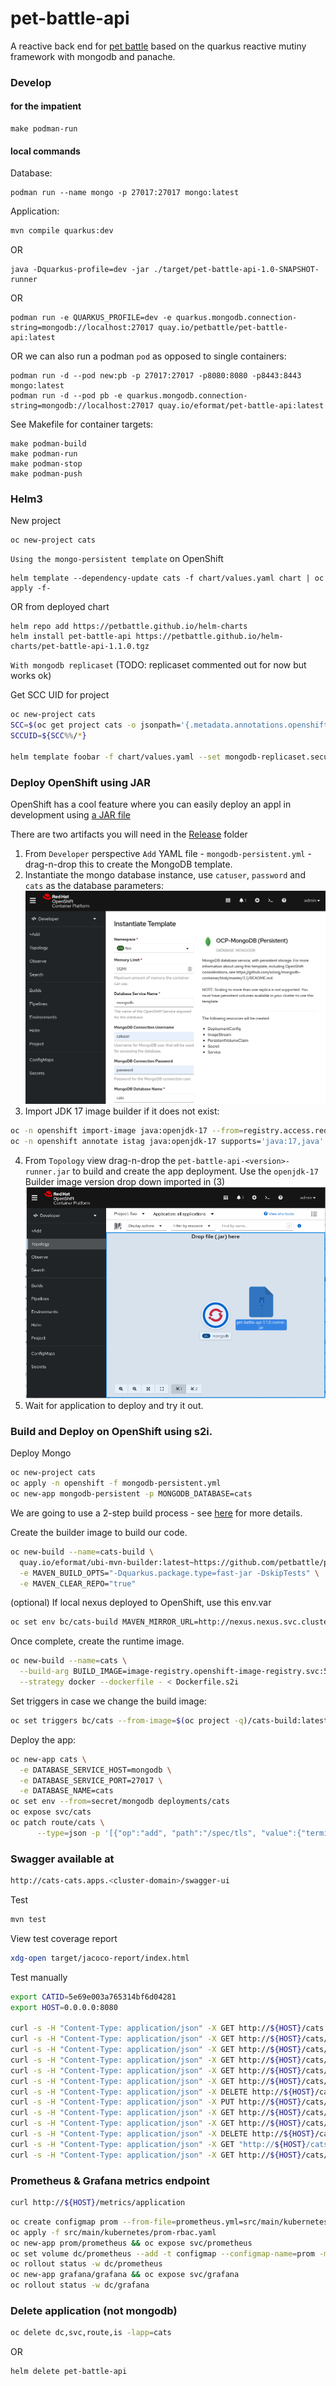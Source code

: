 # pet-battle-api

A reactive back end for [pet battle](http://petbattle.app) based on the quarkus reactive mutiny framework with mongodb and panache. 

### Develop

#### for the impatient

```
make podman-run
```
 
#### local commands

Database:
```
podman run --name mongo -p 27017:27017 mongo:latest
```

Application:
```bash
mvn compile quarkus:dev
```
OR
```
java -Dquarkus-profile=dev -jar ./target/pet-battle-api-1.0-SNAPSHOT-runner
```
OR
```
podman run -e QUARKUS_PROFILE=dev -e quarkus.mongodb.connection-string=mongodb://localhost:27017 quay.io/petbattle/pet-battle-api:latest
```

OR we can also run a podman `pod` as opposed to single containers:
```
podman run -d --pod new:pb -p 27017:27017 -p8080:8080 -p8443:8443 mongo:latest
podman run -d --pod pb -e quarkus.mongodb.connection-string=mongodb://localhost:27017 quay.io/eformat/pet-battle-api:latest
```

See Makefile for container targets:
```
make podman-build
make podman-run
make podman-stop
make podman-push
```

### Helm3

New project
```
oc new-project cats
```

`Using the mongo-persistent template` on OpenShift
```
helm template --dependency-update cats -f chart/values.yaml chart | oc apply -f-
```

OR from deployed chart
```
helm repo add https://petbattle.github.io/helm-charts
helm install pet-battle-api https://petbattle.github.io/helm-charts/pet-battle-api-1.1.0.tgz 
```

`With mongodb replicaset` (TODO: replicaset commented out for now but works ok)

Get SCC UID for project
```bash
oc new-project cats
SCC=$(oc get project cats -o jsonpath='{.metadata.annotations.openshift\.io/sa\.scc\.uid-range}')
SCCUID=${SCC%%/*}

helm template foobar -f chart/values.yaml --set mongodb-replicaset.securityContext.fsGroup=$SCCUID --set mongodb-replicaset.securityContext.runAsUser=$SCCUID --set mongodb-replicaset.persistentVolume.storageClass=gp2 --set mongodb-replicaset.persistentVolume.size=1Gi chart | oc apply -f-
```

### Deploy OpenShift using JAR

OpenShift has a cool feature where you can easily deploy an appl in development using [a JAR file](http://openshift.github.io/openshift-origin-design/designs/developer/4.8/upload-jar-file/)

There are two artifacts you will need in the [Release](https://github.com/petbattle/pet-battle-api/releases) folder

1. From `Developer` perspective `Add` YAML file - `mongodb-persistent.yml` - drag-n-drop this to create the MongoDB template.
2. Instantiate the mongo database instance, use `catuser`, `password` and `cats` as the database parameters:
![images/drag-n-drop-mongo.png](images/drag-n-drop-mongo.png)
3. Import JDK 17 image builder if it does not exist:
```bash
oc -n openshift import-image java:openjdk-17 --from=registry.access.redhat.com/ubi8/openjdk-17:1.10-5 --confirm
oc -n openshift annotate istag java:openjdk-17 supports='java:17,java' tags='builder,java,openjdk'
```
4. From `Topology` view drag-n-drop the `pet-battle-api-<version>-runner.jar` to build and create the app deployment. Use the `openjdk-17` Builder image version drop down imported in (3)
![images/drag-n-drop-app.png](images/drag-n-drop-app.png)
5. Wait for application to deploy and try it out.

### Build and Deploy on OpenShift using s2i.

Deploy Mongo
```bash
oc new-project cats
oc apply -n openshift -f mongodb-persistent.yml
oc new-app mongodb-persistent -p MONGODB_DATABASE=cats
```

We are going to use a 2-step build process - see [here](https://eformat.github.io/ubi-mvn-builder) for more details.

Create the builder image to build our code.
```bash
oc new-build --name=cats-build \
  quay.io/eformat/ubi-mvn-builder:latest~https://github.com/petbattle/pet-battle-api \
  -e MAVEN_BUILD_OPTS="-Dquarkus.package.type=fast-jar -DskipTests" \
  -e MAVEN_CLEAR_REPO="true"
```

(optional) If local nexus deployed to OpenShift, use this env.var
```bash
oc set env bc/cats-build MAVEN_MIRROR_URL=http://nexus.nexus.svc.cluster.local:8081/repository/maven-public/
```

Once complete, create the runtime image.
```bash
oc new-build --name=cats \
  --build-arg BUILD_IMAGE=image-registry.openshift-image-registry.svc:5000/$(oc project -q)/cats-build:latest \
  --strategy docker --dockerfile - < Dockerfile.s2i
```

Set triggers in case we change the build image:
```bash
oc set triggers bc/cats --from-image=$(oc project -q)/cats-build:latest
```

Deploy the app:
```bash
oc new-app cats \
  -e DATABASE_SERVICE_HOST=mongodb \
  -e DATABASE_SERVICE_PORT=27017 \
  -e DATABASE_NAME=cats
oc set env --from=secret/mongodb deployments/cats
oc expose svc/cats
oc patch route/cats \
      --type=json -p '[{"op":"add", "path":"/spec/tls", "value":{"termination":"edge","insecureEdgeTerminationPolicy":"Redirect"}}]'
```

### Swagger available at
```bash
http://cats-cats.apps.<cluster-domain>/swagger-ui
```

Test
```bash
mvn test
```

View test coverage report
```bash
xdg-open target/jacoco-report/index.html
```

Test manually
```bash
export CATID=5e69e003a765314bf6d04281
export HOST=0.0.0.0:8080

curl -s -H "Content-Type: application/json" -X GET http://${HOST}/cats | jq .
curl -s -H "Content-Type: application/json" -X GET http://${HOST}/cats/ids | jq .
curl -s -H "Content-Type: application/json" -X GET http://${HOST}/cats/count | jq .
curl -s -H "Content-Type: application/json" -X GET http://${HOST}/cats/${CATID} | jq .
curl -s -H "Content-Type: application/json" -X GET http://${HOST}/cats/${CATID} | jq ".id"
curl -s -H "Content-Type: application/json" -X GET http://${HOST}/cats/${CATID} | jq ".count"
curl -s -H "Content-Type: application/json" -X DELETE http://${HOST}/cats/${CATID}
curl -s -H "Content-Type: application/json" -X PUT http://${HOST}/cats/${CATID}
curl -s -H "Content-Type: application/json" -X GET http://${HOST}/cats/${CATID} | jq ".image" | sed -e 's|"||g' | base64 -d > ~/Pictures/foo.png
curl -s -H "Content-Type: application/json" -X GET http://${HOST}/cats/topcats | jq ".[].count"
curl -s -H "Content-Type: application/json" -X DELETE http://${HOST}/cats/kittykiller
curl -s -H "Content-Type: application/json" -X GET "http://${HOST}/cats/datatable?draw=1&start=0&length=10&search\[value\]=" | jq
curl -s -H "Content-Type: application/json" -X GET http://${HOST}/cats/loadlitter
```

### Prometheus & Grafana metrics endpoint
```bash
curl http://${HOST}/metrics/application
```

```bash
oc create configmap prom --from-file=prometheus.yml=src/main/kubernetes/prometheus.yml
oc apply -f src/main/kubernetes/prom-rbac.yaml
oc new-app prom/prometheus && oc expose svc/prometheus
oc set volume dc/prometheus --add -t configmap --configmap-name=prom -m /etc/prometheus/prometheus.yml --sub-path=prometheus.yml
oc rollout status -w dc/prometheus
oc new-app grafana/grafana && oc expose svc/grafana
oc rollout status -w dc/grafana
```

### Delete application (not mongodb)
```bash
oc delete dc,svc,route,is -lapp=cats
```
OR
```git exclude
helm delete pet-battle-api
```


